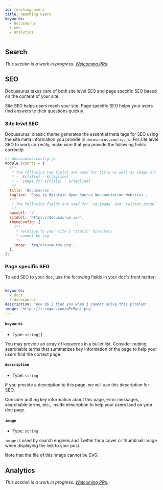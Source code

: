 ```yaml
---
id: reaching-users
title: Reaching Users
keywords:
  - docusaurus
  - seo
  - analytics
---
```


## Search

_This section is a work in progress. [Welcoming PRs](https://github.com/facebook/docusaurus/issues/1640)._

<!--

References
---
- [Docusaurus v1 search](https://docusaurus.io/docs/en/search)
- [Algolia documentation](https://www.algolia.com/doc/)
-->

## SEO

Docusaurus takes care of both site level SEO and page specific SEO based on the content of your site.

Site SEO helps users reach your site. Page specific SEO helps your users find answers to their questions quickly.

### Site level SEO

Docusaurus' classic theme generates the essential meta tags for SEO using the site meta information you provide in `docusaurus.config.js`. For site level SEO to work correctly, make sure that you provide the following fields correctly:

```js
// docusaurus.config.js
module.exports = {
  /**
   * the following two fields are used for title as well as image alt
   * - `${title} · ${tagline}`
   * - `Image for ${title} · ${tagline}`
   */
  title: 'Docusaurus',
  tagline: 'Easy to Maintain Open Source Documentation Websites',
  /**
   * The following fields are used for `og:image` and `twitter:image`
   */
  baseUrl: '/',
  siteUrl: 'https://docusaurus.io/',
  themeConfig: {
    /**
     * relative to your site's "static" directory
     * cannot be svg
     */
    image: 'img/docusaurus.png',
  },
};
```

### Page specific SEO

To add SEO to your doc, use the following fields in your doc's front matter:

```yaml
---
keywords:
  - docs
  - docusaurus
description: 'How do I find you when I cannot solve this problem'
image: 'https://i.imgur.com/mErPwqL.png'
---

```

#### `keywords`

- Type: `string[]`

You may provide an array of keywords in a bullet list. Consider putting searchable terms that summarizes key information of the page to help your users find the correct page.

#### `description`

- Type: `string`

If you provide a description to this page, we will use this description for SEO.

Consider putting key information about this page, error messages, searchable terms, etc., inside description to help your users land on your doc page.

#### `image`

- Type: `string`

`image` is used by search engines and Twitter for a cover or thumbnail image when displaying the link to your post.

Note that the file of this image cannot be SVG.

## Analytics

_This section is a work in progress. [Welcoming PRs](https://github.com/facebook/docusaurus/issues/1640)._

<!--

Cover actual usage guidelines of adding analytics to sites.

References
---
- [source code](packages/docusaurus-plugin-google-analytics/src/index.js)
- [plugins](plugins.md)

-->
